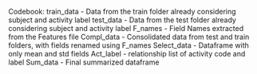 Codebook:
train_data - Data from the train folder already considering subject and activity label
test_data - Data from the test folder already considering subject and activity label
F_names - Field Names extracted from the Features file
Compl_data - Consolidated data from test and train folders, with fields renamed using F_names
Select_data - Dataframe with only mean and std fields
Act_label - relationship list of activity code and label
Sum_data - Final summarized dataframe
 
